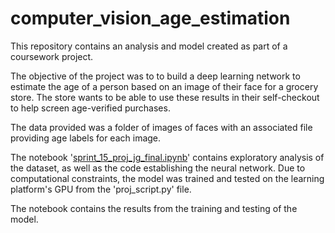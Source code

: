 # computer_vision_age_estimation

This repository contains an analysis and model created as part of a coursework project.

The objective of the project was to to build a deep learning network to estimate the age of a person based on an image of their face for a grocery store. The store wants to be able to use these results in their self-checkout to help screen age-verified purchases.

The data provided was a folder of images of faces with an associated file providing age labels for each image.

The notebook '[sprint_15_proj_jg_final.ipynb](https://github.com/joshgreenberg8/computer_vision_age_estimation/blob/main/sprint_15_proj_jg_final.ipynb)' contains exploratory analysis of the dataset, as well as the code establishing the neural network. Due to computational constraints, the model was trained and tested on the learning platform's GPU from the 'proj_script.py' file. 

The notebook contains the results from the training and testing of the model.
